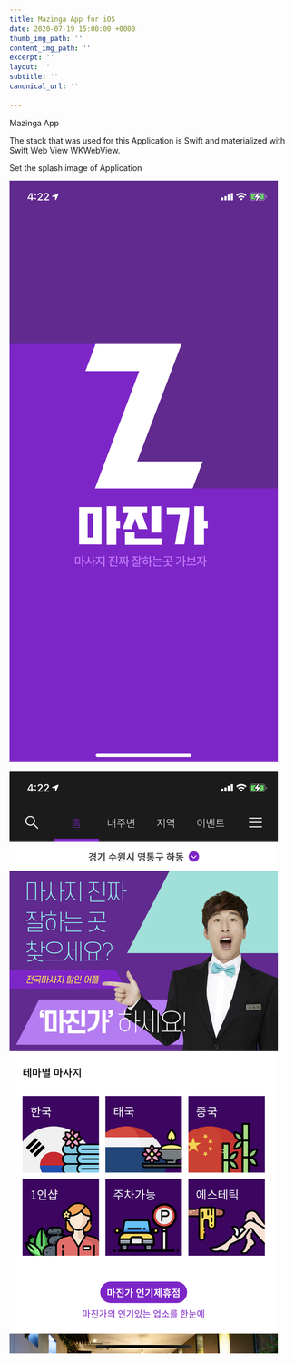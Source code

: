 ```yaml
---
title: Mazinga App for iOS
date: 2020-07-19 15:00:00 +0000
thumb_img_path: ''
content_img_path: ''
excerpt: ''
layout: ''
subtitle: ''
canonical_url: ''

---
```

Mazinga App

The stack that was used for this Application is Swift and materialized with Swift Web View WKWebView.

Set the splash image of Application

![](/images/img_3548.PNG)

![](/images/img_3547.PNG)